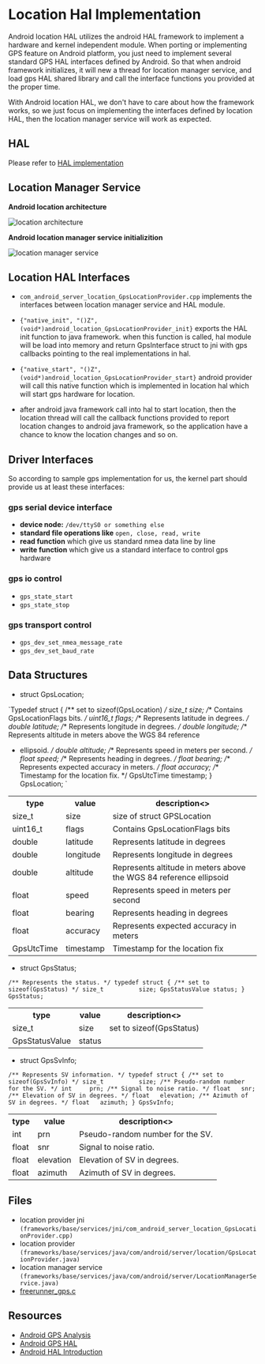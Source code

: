 # Location Hal Implementation #

Android location HAL utilizes the android HAL framework to implement a hardware and kernel independent module. When porting or implementing GPS feature on Android platform, you just need to implement several standard GPS HAL interfaces defined by Android. So that when android framework initializes, it will new a thread for location manager service, and load gps HAL shared library and call the interface functions you provided at the proper time.

With Android location HAL, we don't have to care about how the framework works, so we just focus on implementing the interfaces defined by location HAL, then the location manager service will work as expected.

## HAL ##

Please refer to [HAL implementation](hal.markdown)

## Location Manager Service ##

**Android location architecture**

![location architecture](https://github.com/vmlinz/my_notes/raw/master/location_arch.jpeg)

**Android location manager service initializition**

![location manager service](https://github.com/vmlinz/my_notes/raw/master/location_init.jpeg)

## Location HAL Interfaces ##

* `com_android_server_location_GpsLocationProvider.cpp` implements the interfaces between location manager service and HAL module.

* `{"native_init", "()Z", (void*)android_location_GpsLocationProvider_init}` exports the HAL init function to java framework. when this function is called, hal module will be load into memory and return GpsInterface struct to jni with gps callbacks pointing to the real implementations in hal.

* `{"native_start", "()Z", (void*)android_location_GpsLocationProvider_start}` android provider will call this native function which is implemented in location hal which will start gps hardware for location.

* after android java framework call into hal to start location, then the location thread will call the callback functions provided to report location changes to android java framework, so the application have a chance to know the location changes and so on.

## Driver Interfaces ##

So according to sample gps implementation for us, the kernel part should provide us at least these interfaces:

### gps serial device interface ###

* **device node:** `/dev/ttyS0 or something else`
* **standard file operations like** `open, close, read, write`
* **read function** which give us standard nmea data line by line
* **write function** which give us a standard interface to control gps hardware

### gps io control ###

* `gps_state_start`
* `gps_state_stop`

### gps transport control ###

* `gps_dev_set_nmea_message_rate`
* `gps_dev_set_baud_rate`

## Data Structures ##

* struct GpsLocation;

`Typedef struct {
/** set to sizeof(GpsLocation) */
size_t          size;
/** Contains GpsLocationFlags bits. */
uint16_t        flags;
/** Represents latitude in degrees. */
double          latitude;
/** Represents longitude in degrees. */
double          longitude;
/** Represents altitude in meters above the WGS 84 reference
* ellipsoid. */
double          altitude;
/** Represents speed in meters per second. */
float           speed;
/** Represents heading in degrees. */
float           bearing;
/** Represents expected accuracy in meters. */
float           accuracy;
/** Timestamp for the location fix. */
GpsUtcTime      timestamp;
} GpsLocation;
`

<table>
<tbody>
<tr>
<th>type</th>
<th>value</th>
<th>description<>
</tr>
<tr>
<td>size_t</td>
<td>size</td>
<td>size of struct GPSLocation</td>
</tr>
<tr>
<td>uint16_t</td>
<td>flags</td>
<td>Contains GpsLocationFlags bits</td>
</tr>
<tr>
<td>double</td>
<td>latitude</td>
<td>Represents latitude in degrees</td>
</tr>
<tr>
<td>double</td>
<td>longitude</td>
<td>Represents longitude in degrees</td>
</tr>
<tr>
<td>double</td>
<td>altitude</td>
<td>Represents altitude in meters above the WGS 84 reference ellipsoid</td>
</tr>
<tr>
<td>float</td>
<td>speed</td>
<td>Represents speed in meters per second
</td>
</tr>
<tr>
<td>float</td>
<td>bearing</td>
<td>Represents heading in degrees</td>
</tr>
<tr>
<td>float</td>
<td>accuracy</td>
<td>Represents expected accuracy in meters</td>
</tr>
<tr>
<td>GpsUtcTime</td>
<td>timestamp</td>
<td>Timestamp for the location fix
</tr>
</tbody>
</table>

* struct GpsStatus;

`/** Represents the status. */
typedef struct {
/** set to sizeof(GpsStatus) */
size_t          size;
GpsStatusValue status;
} GpsStatus;
`

<table>
<tbody>
<tr>
<th>type</th>
<th>value</th>
<th>description<>
</tr>
<tr>
<td>size_t</td>
<td>size</td>
<td>set to sizeof(GpsStatus)</td>
</tr>
<tr>
<td>GpsStatusValue</td>
<td>status</td>
<td></td>
</tr>
</tbody>
</table>

* struct GpsSvInfo;

`/** Represents SV information. */
typedef struct {
/** set to sizeof(GpsSvInfo) */
size_t          size;
/** Pseudo-random number for the SV. */
int     prn;
/** Signal to noise ratio. */
float   snr;
/** Elevation of SV in degrees. */
float   elevation;
/** Azimuth of SV in degrees. */
float   azimuth;
} GpsSvInfo;
`

<table>
<tbody>
<tr>
<th>type</th>
<th>value</th>
<th>description<>
</tr>
<tr>
<td>int</td>
<td>prn</td>
<td>Pseudo-random number for the SV.</td>
</tr>
<tr>
<td>float</td>
<td>snr</td>
<td>Signal to noise ratio.</td>
</tr>
<tr>
<td>float</td>
<td>elevation</td>
<td>Elevation of SV in degrees.</td>
</tr>
<tr>
<td>float</td>
<td>azimuth</td>
<td>Azimuth of SV in degrees.</td>
</tr>
</tbody>
</table>

## Files ##

* location provider jni `(frameworks/base/services/jni/com_android_server_location_GpsLocationProvider.cpp)`
* location provider `(frameworks/base/services/java/com/android/server/location/GpsLocationProvider.java)`
* location manager service `(frameworks/base/services/java/com/android/server/LocationManagerService.java)`
* [freerunner_gps.c](http://git.android-x86.org/?p=platform/hardware/gps.git;a=blob;f=gps.c;h=199de46e7708262b37a61ad1706e7cde93ebccd7;hb=c044569632a80c01f032c8726e783e3728c2d5cc)

## Resources ##

* [Android GPS Analysis](http://hi.baidu.com/%CB%EF%CC%EF%BB%AA/blog/item/60ff6e2964bc4921359bf732.html)
* [Android GPS HAL](http://blog.chinaunix.net/space.php?uid=20485710&do=blog&id=1666975)
* [Android HAL Introduction](http://www.slideshare.net/jollen/android-hal-introduction-libhardware-and-its-legacy)
